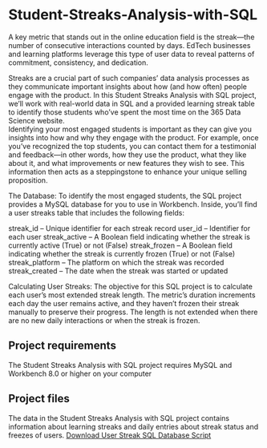 # Student-Streaks-Analysis-with-SQL
A key metric that stands out in the online education field is the streak—the number of consecutive interactions counted by days. EdTech businesses and learning platforms leverage this type of user data to reveal patterns of commitment, consistency, and dedication.


Streaks are a crucial part of such companies’ data analysis processes as they communicate important insights about how (and how often) people engage with the product. In this Student Streaks Analysis with SQL project, we’ll work with real-world data in SQL and a provided learning streak table to identify those students who’ve spent the most time on the 365 Data Science website.  
Identifying your most engaged students is important as they can give you insights into how and why they engage with the product. For example, once you’ve recognized the top students, you can contact them for a testimonial and feedback—in other words, how they use the product, what they like about it, and what improvements or new features they wish to see. This information then acts as a steppingstone to enhance your unique selling proposition.

The Database: To identify the most engaged students, the SQL project provides a MySQL database for you to use in Workbench. Inside, you’ll find a user streaks table that includes the following fields:

 streak_id  – Unique identifier for each streak record
 user_id  – Identifier for each user
 streak_active  – A Boolean field indicating whether the streak is currently active (True) or not (False)
 streak_frozen  – A Boolean field indicating whether the streak is currently frozen (True) or not (False)
 streak_platform  – The platform on which the streak was recorded
 streak_created  – The date when the streak was started or updated

Calculating User Streaks: The objective for this SQL project is to calculate each user’s most extended streak length. The metric’s duration increments each day the user remains active, and they haven’t frozen their streak manually to preserve their progress. The length is not extended when there are no new daily interactions or when the streak is frozen.

## Project requirements
The Student Streaks Analysis with SQL project requires MySQL and Workbench 8.0 or higher on your computer

## Project files
The data in the Student Streaks Analysis with SQL project contains information about learning streaks and daily entries about streak status and freezes of users.
[Download User Streak SQL Database Script](https://raw.githubusercontent.com/zooviee/Student-Streaks-Analysis-with-SQL/main/user_streaks_database.sql)
